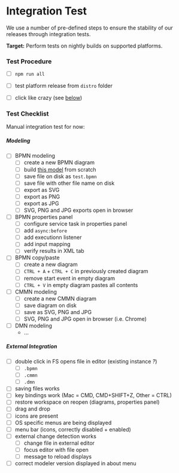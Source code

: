 # Integration Test

We use a number of pre-defined steps to ensure the stability of our releases through integration tests.

__Target:__ Perform tests on nightly builds on supported platforms.


### Test Procedure

* [ ] `npm run all`
* [ ] test platform release from `distro` folder
* [ ] click like crazy (see [below](#test-checklist))


### Test Checklist

Manual integration test for now:

##### Modeling

* [ ] BPMN modeling
    * [ ] create a new BPMN diagram
    * [ ] build [this model](./test.png) from scratch
    * [ ] save file on disk as `test.bpmn`
    * [ ] save file with other file name on disk
    * [ ] export as SVG
    * [ ] export as PNG
    * [ ] export as JPG
    * [ ] SVG, PNG and JPG exports open in browser
* [ ] BPMN properties panel
    * [ ] configure service task in properties panel
    * [ ] add `async:before`
    * [ ] add executionn listener
    * [ ] add input mapping
    * [ ] verify results in XML tab
* [ ] BPMN copy/paste
    * [ ] create a new diagram
    * [ ] `CTRL + A` + `CTRL + C` in previously created diagram
    * [ ] remove start event in empty diagram
    * [ ] `CTRL + V` in empty diagram pastes all contents
* [ ] CMMN modeling
    * [ ] create a new CMMN diagram
    * [ ] save diagram on disk
    * [ ] save as SVG, PNG and JPG
    * [ ] SVG, PNG and JPG open in browser (i.e. Chrome)
* [ ] DMN modeling
    * ...

##### External Integration

* [ ] double click in FS opens file in editor (existing instance _?_)
    * [ ] `.bpmn`
    * [ ] `.cmmn`
    * [ ] `.dmn`
* [ ] saving files works
* [ ] key bindings work (Mac = CMD, CMD+SHIFT+Z, Other = CTRL)
* [ ] restore workspace on reopen (diagrams, properties panel)
* [ ] drag and drop
* [ ] icons are present
* [ ] OS specific menus are being displayed
* [ ] menu bar (icons, correctly disabled + enabled)
* [ ] external change detection works
    * [ ] change file in external editor
    * [ ] focus editor with file open
    * [ ] message to reload displays
 * [ ] correct modeler version displayed in about menu
